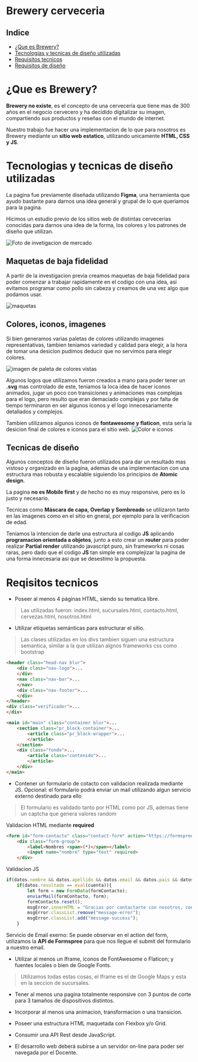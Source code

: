 # Brewery cerveceria

## Indice
- [¿Que es Brewery?](#¿que-es-brewery)
- [Tecnologias y tecnicas de diseño utilizadas](#tecnologias-y-tecnicas-de-diseño-utilizadas)
- [Requisitos tecnicos](#reqisitos-tecnicos)
- [Requisitos de diseño]()

# ¿Que es Brewery?

**Brewery no existe**, es el concepto de una cerveceria que tiene mas de 300 años en el negocio cervecero y ha decidido digitalizar su imagen, compartiendo sus productos y reseñas con el mundo de internet.

Nuestro trabajo fue hacer una implementacion de lo que para nosotros es Brewery mediante un **sitio web estatico**, utilizando unicamente **HTML, CSS y JS**.

# Tecnologias y tecnicas de diseño utilizadas

La pagina fue previamente diseñada utilizando **Figma**, una herramienta que ayudo bastante para darnos una idea general y grupal de lo que queriamos para la pagina.

Hicimos un estudio previo de los sitios web de distintas cervecerias conocidas para darnos una idea de la forma, los colores y los patrones de diseño que utilizan.

![Foto de invetigacion de mercado](assets-readme/investigacion.png)

## Maquetas de baja fidelidad

A partir de la investigacion previa creamos maquetas de baja fidelidad para poder comenzar a trabajar rapidamente en el codigo con una idea, asi evitamos programar como pollo sin cabeza y creamos de una vez algo que podamos usar. 

![maquetas](assets-readme/maquetas.png)

## Colores, iconos, imagenes

Si bien generamos varias paletas de colores utilizando imagenes representativas, tambien teniamos variedad y calidad para elegir, a la hora de tomar una desicion pudimos deducir que no servimos para elegir colores.

![imagen de paleta de colores vistas](assets-readme/colores.png)

Algunos logos que utilizamos fueron creados a mano para poder tener un **.svg** mas controlado de este, teniamos la loca idea de hacer iconos animados, jugar un poco con transiciones y animaciones mas complejas para el logo, pero resulto que eran demaciado complejas y por falta de tiempo terminaron en ser algunos iconos y el logo innecesariamente detallados y complejos.

Tambien utilizamos algunos iconos de **fontawesome y flaticon**, esta seria la desicion final de colores e iconos para el sitio web.
![Color e iconos](assets-readme/colores-logos.png)

## Tecnicas de diseño

Algunos conceptos de diseño fueron utilizados para dar un resultado mas vistoso y organizado en la pagina, ademas de una implementacion con una estructura mas robusta y escalable siguiendo los principios de **Atomic design**.

La pagina **no es Mobile first** y de hecho no es muy responsive, pero es lo justo y necesario.

Tecnicas como **Máscara de capa, Overlap y Sombreado** se utilizaron tanto en las imagenes como en el sitio en gneral, por ejemplo para la verificacion de edad.

Teniamos la intencion de darle una estructura al codigo **JS** aplicando **programacion orientada a objetos**, junto a esto crear un **router** para poder realizar **Partial render** utilizando javascript puro, sin frameworks ni cosas raras, pero dado que el codigo **JS** tan simple era complejizar la pagina de una forma innecesaria asi que se desestimo la propuesta.

# Reqisitos tecnicos

- Poseer al menos 4 páginas HTML, siendo su tematica libre.
> Las utilizadas fueron: index.html, sucursales.html, contacto.html, cervezas.html, nosotros.html
- Utilizar etiquetas semánticas para estructurar el sitio.
> Las clases utilizadas en los divs tambien siguen una estructura semantica, similar a la que utilizan algnos frameworks css como bootstrap
~~~ html
<header class="head-nav blur">
    <div class="nav-logo">...
    </div>
    <nav class="nav-bar">...
    </nav>
    <div class="nav-footer">...
    </div>
</header>
<div class="verificador">...
</div>

<main id="main" class="container blur">...
    <section class="pr_block-container">...
        <article class="pr_block-wrapper">...
        </article>
    </section>
    <div class="fondo">...
        <article class="contenido">...
        </article>
    </div>
</main>
~~~

- Contener un formulario de cotacto con validacion realizada mediante JS. Opcional: el formulario podrá enviar un mail utilizando algun servicio externo destinado para ello

> El formulario es validado tanto por HTML como por JS, ademas tiene un captcha que genera valores random

Validacion HTML mediante **required**
~~~ html
<form id="form-contacto" class="contact-form" action="https://formspree.io/f/xwkznrke" method="POST">
    <div class="form-group">
        <label>Nombres <span>(*)</span></label>
        <input name="nombre" type="text" required>
    </div>
~~~

Validacion JS
~~~ js
if(datos.nombre && datos.apellido && datos.email && datos.pais && datos.ciudad && datos.consulta && datos.resultado){
    if(datos.resultado == eval(cuenta)){
        let form = new FormData(formContacto);
        enviarMail(formContacto, form);
        formContacto.reset();
        msgError.innerHTML = "Gracias por contactarte con nosotros, contestaremos lo antes posible";
        msgError.classList.remove("message-error");
        msgError.classList.add("message-success");
    }
~~~

Servicio de Email exerno: Se puede observar en el action del form, utilizamos la **API de Formspree** para que nos llegue el submit del formulario a nuestro email.

- Utilizar al menos un Iframe, íconos de FontAwesome o Flaticon; y fuentes locales o bien de Google Fonts.

> Utilizamos todas estas cosas, el Iframe es el de Google Maps y esta en la seccion de sucursales.

- Tener al menos una pagina totalmente responsive con 3 puntos de corte para 3 tamaños de dispositivos distintos.

- Incorporar al menos una animacion, transformacion o una transicion.

- Poseer una estructura HTML maquetada con Flexbox y/o Grid.

- Consumir una API Rest desde JavaScript.

- El desarrollo web deberá subirse a un servidor on-line para poder ser navegada por el Docente.

